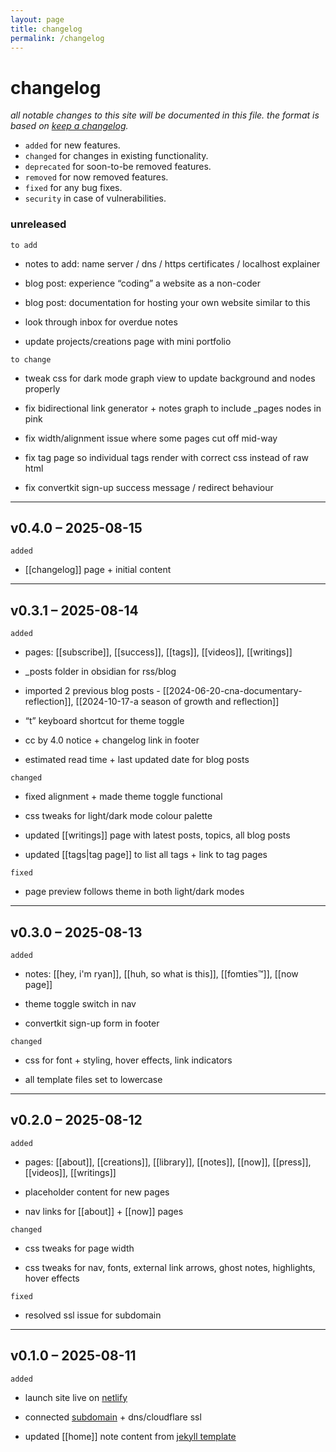 ```yaml
---
layout: page
title: changelog
permalink: /changelog
---
```

# changelog
*all notable changes to this site will be documented in this file. the format is based on [keep a changelog](https://keepachangelog.com/en/1.1.0/).*

- `added` for new features.
- `changed` for changes in existing functionality.
- `deprecated` for soon-to-be removed features.
- `removed` for now removed features.
- `fixed` for any bug fixes.
- `security` in case of vulnerabilities.

### **unreleased**


`to add`

- notes to add: name server / dns / https certificates / localhost explainer
    
- blog post: experience “coding” a website as a non-coder
    
- blog post: documentation for hosting your own website similar to this
    
- look through inbox for overdue notes
    
- update projects/creations page with mini portfolio
    

  

`to change`

- tweak css for dark mode graph view to update background and nodes properly
    
- fix bidirectional link generator + notes graph to include _pages nodes in pink
    
- fix width/alignment issue where some pages cut off mid-way
    
- fix tag page so individual tags render with correct css instead of raw html
    
- fix convertkit sign-up success message / redirect behaviour
    

---

## **v0.4.0 – 2025-08-15**

  

`added`

- [[changelog]] page + initial content
    

---

## **v0.3.1 – 2025-08-14**

  

`added`

- pages: [[subscribe]], [[success]], [[tags]], [[videos]], [[writings]]
    
- _posts folder in obsidian for rss/blog
    
- imported 2 previous blog posts - [[2024-06-20-cna-documentary-reflection]], [[2024-10-17-a season of growth and reflection]]
    
- “t” keyboard shortcut for theme toggle
    
- cc by 4.0 notice + changelog link in footer
    
- estimated read time + last updated date for blog posts
    

  

`changed`

- fixed alignment + made theme toggle functional
    
- css tweaks for light/dark mode colour palette
    
- updated [[writings]] page with latest posts, topics, all blog posts
    
- updated [[tags|tag page]] to list all tags + link to tag pages
    

  

`fixed`

- page preview follows theme in both light/dark modes
    

---

## **v0.3.0 – 2025-08-13**

  

`added`

- notes: [[hey, i'm ryan]], [[huh, so what is this]], [[fomties™]], [[now page]]
    
- theme toggle switch in nav
    
- convertkit sign-up form in footer
    

  

`changed`

- css for font + styling, hover effects, link indicators
    
- all template files set to lowercase
    

---

## **v0.2.0 – 2025-08-12**

  

`added`

- pages: [[about]], [[creations]], [[library]], [[notes]], [[now]], [[press]], [[videos]], [[writings]]
    
- placeholder content for new pages
    
- nav links for [[about]] + [[now]] pages
    

  

`changed`

- css tweaks for page width
    
- css tweaks for nav, fonts, external link arrows, ghost notes, highlights, hover effects
    

  

`fixed`

- resolved ssl issue for subdomain
    

---

## **v0.1.0 – 2025-08-11**

  

`added`

- launch site live on [netlify](https://fomties.netlify.app)
    
- connected [subdomain](https://www.notes.ryeones.com) + dns/cloudflare ssl
    
- updated [[home]] note content from [jekyll template](https://github.com/oguzcanoguz/digital-garden-jekyll-template)
    


